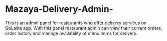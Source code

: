 # Mazaya-Delivery-Admin-
This is an admin panel for restaurants who offer delivery services on GoLalita app. With this panel restaurant admin can view their current orders, order history and manage availability of  menu items for delivery.
